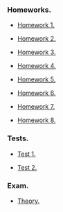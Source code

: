 ### Homeworks.

+ <a href = "https://github.com/fadyat/ITMO-PROBLEMS/blob/master/Mathematical-analysis/II%20semester/practice/hw1.pdf"> Homework 1. </a>

+ <a href = "https://github.com/fadyat/ITMO-PROBLEMS/blob/master/Mathematical-analysis/II%20semester/practice/hw2.pdf"> Homework 2. </a>

+ <a href = "https://github.com/fadyat/ITMO-PROBLEMS/blob/master/Mathematical-analysis/II%20semester/practice/hw3.pdf"> Homework 3. </a>

+ <a href = "https://github.com/fadyat/ITMO-PROBLEMS/blob/master/Mathematical-analysis/II%20semester/practice/hw4.pdf"> Homework 4. </a>

+ <a href = "https://github.com/fadyat/ITMO-PROBLEMS/blob/master/Mathematical-analysis/II%20semester/practice/hw5.pdf"> Homework 5. </a>

+ <a href = "https://github.com/fadyat/ITMO-PROBLEMS/blob/master/Mathematical-analysis/II%20semester/practice/hw6.pdf"> Homework 6. </a>

+ <a href = "https://github.com/fadyat/ITMO-PROBLEMS/blob/master/Mathematical-analysis/II%20semester/practice/hw7.pdf"> Homework 7. </a>

+ <a href = "https://github.com/fadyat/ITMO-PROBLEMS/blob/master/Mathematical-analysis/II%20semester/practice/hw8.pdf"> Homework 8. </a>


### Tests.

+ <a href = "https://github.com/fadyat/ITMO-PROBLEMS/blob/master/Mathematical-analysis/II%20semester/practice/hw_test1.pdf"> Test 1. </a>

+ <a href = "https://github.com/fadyat/ITMO-PROBLEMS/blob/master/Mathematical-analysis/II%20semester/practice/hw_test2.pdf"> Test 2. </a>


### Exam.

+ <a href = "https://github.com/fadyat/ITMO-PROBLEMS/blob/master/Mathematical-analysis/II%20semester/Test/theory.pdf"> Theory. </a>
